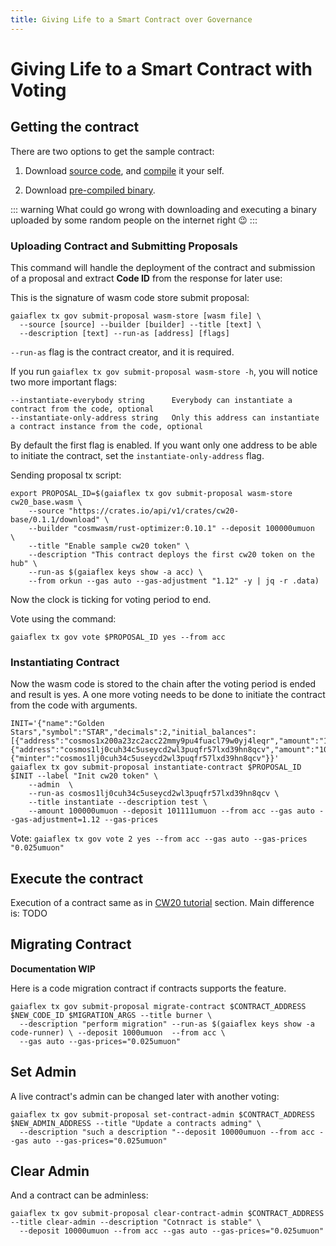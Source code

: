 ```yaml
---
title: Giving Life to a Smart Contract over Governance
---
```


# Giving Life to a Smart Contract with Voting

## Getting the contract

There are two options to get the sample contract:

1. Download [source code](https://github.com/CosmWasm/cosmwasm-plus/tree/v0.1.1/contracts/cw20-base), and [compile](./../getting-started/compile-contract.md) it your self.

2. Download [pre-compiled binary](https://github.com/CosmWasm/cosmwasm-plus/releases/download/v0.1.1/cw20_base.wasm).

::: warning
What could go wrong with
downloading and executing a binary uploaded by some random people on the internet right 😉
:::

### Uploading Contract and Submitting Proposals

This command will handle the deployment of the contract and submission of a proposal and extract **Code ID** from the
response for later use:

This is the signature of wasm code store submit proposal:

```shell script
gaiaflex tx gov submit-proposal wasm-store [wasm file] \
  --source [source] --builder [builder] --title [text] \
  --description [text] --run-as [address] [flags]
```

`--run-as` flag is the contract creator, and it is required.

If you run `gaiaflex tx gov submit-proposal wasm-store -h`, you will notice two more important flags:

```shell
--instantiate-everybody string      Everybody can instantiate a contract from the code, optional
--instantiate-only-address string   Only this address can instantiate a contract instance from the code, optional
```

By default the first flag is enabled. If you want only one address to be able to initiate the contract,
set the `instantiate-only-address` flag.

Sending proposal tx script:

```shell script
export PROPOSAL_ID=$(gaiaflex tx gov submit-proposal wasm-store cw20_base.wasm \
    --source "https://crates.io/api/v1/crates/cw20-base/0.1.1/download" \
    --builder "cosmwasm/rust-optimizer:0.10.1" --deposit 100000umuon  \
    --title "Enable sample cw20 token" \
    --description "This contract deploys the first cw20 token on the hub" \
    --run-as $(gaiaflex keys show -a acc) \
    --from orkun --gas auto --gas-adjustment "1.12" -y | jq -r .data)
```

Now the clock is ticking for voting period to end.

Vote using the command:
```shell script
gaiaflex tx gov vote $PROPOSAL_ID yes --from acc
```

### Instantiating Contract

Now the wasm code is stored to the chain after the voting period is ended and result is yes. A one more voting needs to be done
to initiate the contract from the code with arguments.

```shell script
INIT='{"name":"Golden Stars","symbol":"STAR","decimals":2,"initial_balances":[{"address":"cosmos1x200a23zc2acc22mmy9pu4fuacl79w0yj4leqr","amount":"10000"},{"address":"cosmos1lj0cuh34c5useycd2wl3puqfr57lxd39hn8qcv","amount":"10000"}],"mint":{"minter":"cosmos1lj0cuh34c5useycd2wl3puqfr57lxd39hn8qcv"}}'
gaiaflex tx gov submit-proposal instantiate-contract $PROPOSAL_ID $INIT --label "Init cw20 token" \
    --admin  \
    --run-as cosmos1lj0cuh34c5useycd2wl3puqfr57lxd39hn8qcv \
    --title instantiate --description test \
    --amount 100000umuon --deposit 101111umuon --from acc --gas auto --gas-adjustment=1.12 --gas-prices
```

Vote: ```gaiaflex tx gov vote 2 yes --from acc --gas auto --gas-prices "0.025umuon"```

## Execute the contract

Execution of a contract same as in [CW20 tutorial](../learn/using-contracts) section. Main difference is: TODO

## Migrating Contract

**Documentation WIP**

Here is a code migration contract if contracts supports the feature.

```shell script
gaiaflex tx gov submit-proposal migrate-contract $CONTRACT_ADDRESS $NEW_CODE_ID $MIGRATION_ARGS --title burner \
  --description "perform migration" --run-as $(gaiaflex keys show -a code-runner) \ --deposit 1000umuon  --from acc \
  --gas auto --gas-prices="0.025umuon"
````

## Set Admin

A live contract's admin can be changed later with another voting:

```shell script
gaiaflex tx gov submit-proposal set-contract-admin $CONTRACT_ADDRESS $NEW_ADMIN_ADDRESS --title "Update a contracts adming" \
  --description "such a description "--deposit 10000umuon --from acc --gas auto --gas-prices="0.025umuon"
```

## Clear Admin

And a contract can be adminless:

```shell script
gaiaflex tx gov submit-proposal clear-contract-admin $CONTRACT_ADDRESS --title clear-admin --description "Cotnract is stable" \
  --deposit 10000umuon --from acc --gas auto --gas-prices="0.025umuon"
```
